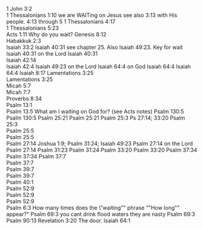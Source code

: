 1 John 3:2	
1 Thessalonians 1:10	we are WAITing on Jesus see also 3:13 with His people. 4:13 through 5
1 Thessalonians 4:17	
1 Thessalonians 5:23	
Acts 1:11	Why do you wait?
Genesis 8:12	
Habakkuk 2:3	
Isaiah 33:2	
Isaiah 40:31	see chapter 25. Also Isaiah 49:23. Key for wait
Isaiah 40:31	on the Lord
Isaiah 40:31	
Isaiah 42:14	
Isaiah 42:4	
Isaiah 49:23	on the Lord
Isaiah 64:4	on God
Isaiah 64:4	
Isaiah 64:4	
Isaiah 8:17	
Lamentations 3:25	
Lamentations 3:25	
Micah 5:7	
Micah 7:7	
Proverbs 8:34	
Psalm 13:1	
Psalm 13:5	What am I waiting on God for? (see Acts notes)
Psalm 130:5	
Psalm 130:5	
Psalm 25:21	
Psalm 25:21	
Psalm 25:3	Ps 27:14; 33:20
Psalm 25:3	
Psalm 25:5	
Psalm 25:5	
Psalm 27:14	Joshua 1:9; Psalm 31:24; Isaiah 49:23
Psalm 27:14	on the Lord
Psalm 27:14	
Psalm 31:23	
Psalm 31:24	
Psalm 33:20	
Psalm 33:20	
Psalm 37:34	
Psalm 37:34	
Psalm 37:7	
Psalm 37:7	
Psalm 39:7	
Psalm 39:7	
Psalm 40:1	
Psalm 52:9	
Psalm 52:9	
Psalm 52:9	
Psalm 6:3	 How many times does the \\"waiting\"\" phrase \"\"How long\"\" appear?"
Psalm 69:3	you cant drink flood waters they are nasty
Psalm 69:3	
Psalm 90:13	
Revelation 3:20	The door.
Isaiah 64:1	
